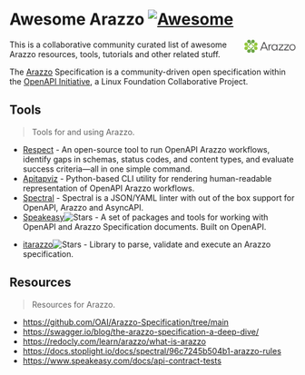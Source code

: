 
# Awesome Arazzo [![Awesome](https://awesome.re/badge.svg)](https://awesome.re)

[<img src="arazzo.png" align="right" width="90">](https://www.openapis.org/arazzo)

This is a collaborative community curated list of awesome Arazzo resources, tools, tutorials and other related stuff.

The [Arazzo](https://www.openapis.org/arazzo)  Specification is a community-driven open specification within the [OpenAPI Initiative](https://www.openapis.org/), a Linux Foundation Collaborative Project.

## Tools

> Tools for and using Arazzo.

- [Respect](https://redocly.com/respect-cli) - An open-source tool to run OpenAPI Arazzo workflows, identify gaps in schemas, status codes, and content types, and evaluate success criteria—all in one simple command.
- [Apitapviz](https://codeberg.org/lornajane/apitapviz) - Python-based CLI utility for rendering human-readable representation of OpenAPI Arazzo workflows.
- [Spectral](https://docs.stoplight.io/docs/spectral/674b27b261c3c-overview) - Spectral is a JSON/YAML linter with out of the box support for OpenAPI, Arazzo and AsyncAPI.
- [Speakeasy](https://github.com/speakeasy-api/openapi)![Stars](https://img.shields.io/github/stars/speakeasy-api/openapi.svg)  - A set of packages and tools for working with OpenAPI and Arazzo Specification documents.
Built on OpenAPI.
* [itarazzo](https://github.com/leidenheit/itarazzo-library)![Stars](https://img.shields.io/github/stars/leidenheit/itarazzo-library.svg) - Library to parse, validate and execute an Arazzo specification.

## Resources

> Resources for  Arazzo.

- https://github.com/OAI/Arazzo-Specification/tree/main
- https://swagger.io/blog/the-arazzo-specification-a-deep-dive/
- https://redocly.com/learn/arazzo/what-is-arazzo
- https://docs.stoplight.io/docs/spectral/96c7245b504b1-arazzo-rules
- https://www.speakeasy.com/docs/api-contract-tests